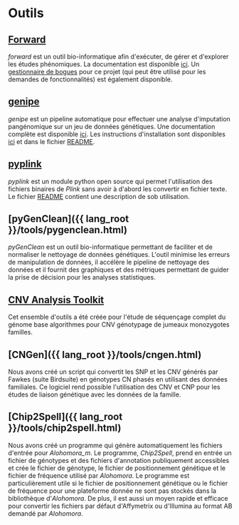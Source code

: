 
# Outils

## [Forward](https://github.com/legaultmarc/forward)

*forward* est un outil bio-informatique afin d'exécuter, de gérer et
d'explorer les études phénomiques. La documentation est disponible
[ici](http://legaultmarc.github.io/forward/). Un
[gestionnaire de bogues](https://github.com/legaultmarc/forward/issues) pour ce
projet (qui peut être utilisé pour les demandes de fonctionnalités) est
également disponible.


## [genipe](https://github.com/pgxcentre/genipe)

*genipe* est un pipeline automatique pour effectuer une analyse d'imputation
pangénomique sur un jeu de données génétiques. Une documentation complète
est disponible [ici](http://pgxcentre.github.io/genipe/). Les instructions
d'installation sont disponibles
[ici](http://pgxcentre.github.io/genipe/installation.html) et dans le fichier
[README](https://github.com/pgxcentre/genipe/blob/master/README.mkd).


## [pyplink](https://github.com/lemieuxl/pyplink)

*pyplink* est un module python open source qui permet l'utilisation des
fichiers binaires de *Plink* sans avoir à d'abord les convertir en fichier
texte. Le fichier
[README](https://github.com/lemieuxl/pyplink/blob/master/README.mkd) contient
une description de sob utilisation.


## [pyGenClean]({{ lang_root }}/tools/pygenclean.html)

*pyGenClean* est un outil bio-informatique permettant de faciliter et de
normaliser le nettoyage de données génétiques. L'outil minimise les erreurs de
manipulation de données, il accélère le pipeline de nettoyage des données et il
fournit des graphiques et des métriques permettant de guider la prise de
décision pour les analyses statistiques.


## [CNV Analysis Toolkit](http://statgen.org/wp-content/uploads/Softwares/CNVAnalysisToolkit/cnv_analysis_toolkit.tar.gz)

Cet ensemble d'outils a été créée pour l'étude de séquençage complet du génome
base algorithmes pour CNV génotypage de jumeaux monozygotes familles.


## [CNGen]({{ lang_root }}/tools/cngen.html)

Nous avons créé un script qui convertit les SNP et les CNV générés par Fawkes
(suite Birdsuite) en génotypes CN phasés en utilisant des données familiales.
Ce logiciel rend possible l'utilisation des CNV et CNP pour les études de
liaison génétique avec les données de la famille.


## [Chip2Spell]({{ lang_root }}/tools/chip2spell.html)

Nous avons créé un programme qui génère automatiquement les fichiers d'entrée
pour *Alohomora_m*. Le programme, *Chip2Spell*, prend en entrée un fichier de
génotypes et des fichiers d'annotation publiquement accessibles et crée le
fichier de génotype, le fichier de positionnement génétique et le fichier de
fréquence utilisé par *Alohomora*. Le programme est particulièrement utile si
le fichier de positionnement génétique ou le fichier de fréquence pour une
plateforme donnée ne sont pas stockés dans la bibliothèque d'*Alohomora*. De
plus, il est aussi un moyen rapide et efficace pour convertir les fichiers par
défaut d'Affymetrix ou d'Illumina au format AB demandé par *Alohomora*.
